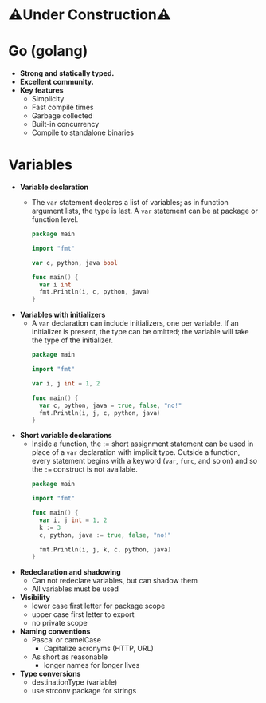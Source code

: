  # ⚠️Under Construction⚠️ 
# Go (golang)

* **Strong and statically typed.**
* **Excellent community.**
* **Key features**
  * Simplicity
  * Fast compile times
  * Garbage collected
  * Built-in concurrency
  * Compile to standalone binaries

# Variables
* **Variable declaration**
  * The `var` statement declares a list of variables; as in function argument lists, the type is last.
  A `var` statement can be at package or function level.

    ```go
    package main

    import "fmt"

    var c, python, java bool

    func main() {
      var i int
      fmt.Println(i, c, python, java)
    }
    ```
* **Variables with initializers**
  * A `var` declaration can include initializers, one per variable. If an initializer is present, the type can be omitted; the variable will take the type of the initializer.
    ```go
    package main

    import "fmt"

    var i, j int = 1, 2

    func main() {
      var c, python, java = true, false, "no!"
      fmt.Println(i, j, c, python, java)
    }
    ```
* **Short variable declarations**
  * Inside a function, the := short assignment statement can be used in place of a `var` declaration with implicit type. Outside a function, every statement begins with a keyword (`var`, `func`, and so on) and so the `:=` construct is not available.
    ```go
    package main

    import "fmt"

    func main() {
      var i, j int = 1, 2
      k := 3
      c, python, java := true, false, "no!"

      fmt.Println(i, j, k, c, python, java)
    }
    ```
* **Redeclaration and shadowing**
  * Can not redeclare variables, but can shadow them
  * All variables must be used
* **Visibility**
  * lower case first letter for package scope
  * upper case first letter to export
  * no private scope
* **Naming conventions**
  * Pascal or camelCase
    * Capitalize acronyms (HTTP, URL)
  * As short as reasonable
    * longer names for longer lives
* **Type conversions**
  * destinationType (variable)
  * use strconv package for strings
  
  